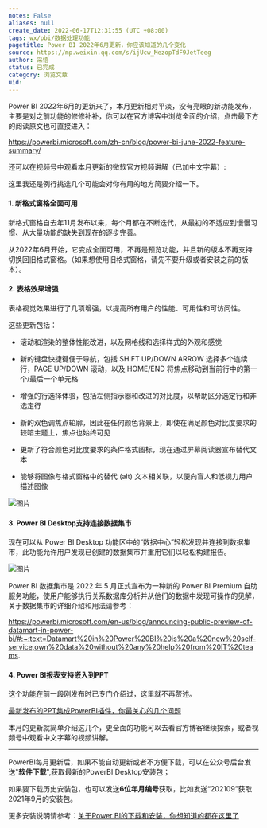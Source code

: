 ```yaml
---
notes: False
aliases: null
create_date: 2022-06-17T12:31:55 (UTC +08:00)
tags: wx/pbi/数据处理功能
pagetitle: Power BI 2022年6月更新，你应该知道的几个变化
source: https://mp.weixin.qq.com/s/ijUcw_MezopTdF9JetTeeg
author: 采悟
status: 已完成
category: 浏览文章
uid: 
---
```


Power BI 2022年6月的更新来了，本月更新相对平淡，没有亮眼的新功能发布，主要是对之前功能的修修补补，你可以在官方博客中浏览全面的介绍，点击最下方的阅读原文也可直接进入：

https://powerbi.microsoft.com/zh-cn/blog/power-bi-june-2022-feature-summary/

还可以在视频号中观看本月更新的微软官方视频讲解（已加中文字幕）:

这里我还是例行挑选几个可能会对你有用的地方简要介绍一下。

#### **1\. 新格式窗格全面可用**

新格式窗格自去年11月发布以来，每个月都在不断迭代，从最初的不适应到慢慢习惯、从大量功能的缺失到现在的逐步完善。

从2022年6月开始，它变成全面可用，不再是预览功能，并且新的版本不再支持切换回旧格式窗格。（如果想使用旧格式窗格，请先不要升级或者安装之前的版本）。  

#### **2. 表格效果增强**

表格视觉效果进行了几项增强，以提高所有用户的性能、可用性和可访问性。

这些更新包括：

-   滚动和渲染的整体性能改进，以及网格线和选择样式的外观和感觉
    
-   新的键盘快捷键便于导航，包括 SHIFT UP/DOWN ARROW 选择多个连续行，PAGE UP/DOWN 滚动，以及 HOME/END 将焦点移动到当前行中的第一个/最后一个单元格
    
-   增强的行选择体验，包括左侧指示器和改进的对比度，以帮助区分选定行和非选定行
    
-   新的双色调焦点轮廓，因此在任何颜色背景上，即使在满足颜色对比度要求的较暗主题上，焦点也始终可见
    
-   更新了符合颜色对比度要求的条件格式图标，现在通过屏幕阅读器宣布替代文本
    
-   能够将图像与格式窗格中的替代 (alt) 文本相关联，以便向盲人和低视力用户描述图像
    

![图片](https://mmbiz.qpic.cn/mmbiz_png/aHEbZtANQJP3ONjCVDXpHeXgqOCgMnWGHtcIpkPCB1ibvGJbFjiad9mM2ujooo0UNTCdHY154mgwRCyRFg7N729w/640?wx_fmt=png&wxfrom=5&wx_lazy=1&wx_co=1)

#### **3\. Power BI Desktop支持连接数据集市**

现在可以从 Power BI Desktop 功能区中的“数据中心”轻松发现并连接到数据集市，此功能允许用户发现已创建的数据集市并重用它们以轻松构建报告。

![图片](https://mmbiz.qpic.cn/mmbiz_png/aHEbZtANQJP3ONjCVDXpHeXgqOCgMnWGob7PQQJ1zmjn3LyNnVRibqMB1NdLCz1Cw3oxAF1mA0sNftUweSx1dLQ/640?wx_fmt=png&wxfrom=5&wx_lazy=1&wx_co=1)

Power BI 数据集市是 2022 年 5 月正式宣布为一种新的 Power BI Premium 自助服务功能，使用户能够执行关系数据库分析并从他们的数据中发现可操作的见解，关于数据集市的详细介绍和用法请参考：

https://powerbi.microsoft.com/en-us/blog/announcing-public-preview-of-datamart-in-power-bi/#:~:text=Datamart%20in%20Power%20BI%20is%20a%20new%20self-service,own%20data%20without%20any%20help%20from%20IT%20teams.

#### **4\. Power BI报表支持嵌入到PPT**

这个功能在前一段刚发布时已专门介绍过，这里就不再赘述。

[最新发布的PPT集成PowerBI插件，你最关心的几个问题](http://mp.weixin.qq.com/s?__biz=MzA4MzQwMjY4MA==&mid=2484080318&idx=1&sn=ce55b00c70718bbd3ddff58eb9e1e13b&chksm=8e13a469b9642d7f47f1320606fec249d7e689b8d897a45e29948057f7ba31419c7843ac293f&scene=21#wechat_redirect)  

本月的更新就简单介绍这几个，更全面的功能可以去看官方博客继续探索，或者视频号中观看中文字幕的视频讲解。

___

PowerBI每月更新后，如果不能自动更新或者不方便下载，可以在公众号后台发送"**软件下载**",获取最新的PowerBI Desktop安装包；

如果要下载历史安装包，也可以发送**6位年月编号**获取，比如发送“202109”获取2021年9月的安装包。

更多安装说明请参考：[关于Power BI的下载和安装，你想知道的都在这里了](http://mp.weixin.qq.com/s?__biz=MzA4MzQwMjY4MA==&mid=2484078648&idx=1&sn=7e53496bd78498ed962696055a500474&chksm=8e13a2efb9642bf98bb73de730c5141d61eb2dfd22e1781c2603745137302ea56ba2ae4dd6ba&scene=21#wechat_redirect)
